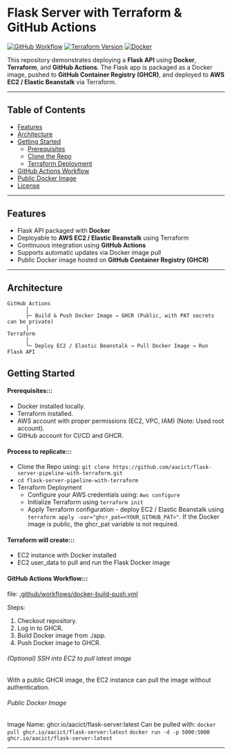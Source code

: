# Flask Server with Terraform & GitHub Actions

[![GitHub Workflow](https://img.shields.io/github/actions/workflow/status/aacict/flask-server-pipeline-with-terraform/docker-build-push.yml?branch=main)](https://github.com/aacict/flask-server-pipeline-with-terraform/actions)
[![Terraform Version](https://img.shields.io/badge/Terraform-1.12.2-blue)](https://www.terraform.io/)
[![Docker](https://img.shields.io/badge/Docker-28.2.2-blue?logo=docker)](https://www.docker.com/)

This repository demonstrates deploying a **Flask API** using **Docker**, **Terraform**, and **GitHub Actions**. The Flask app is packaged as a Docker image, pushed to **GitHub Container Registry (GHCR)**, and deployed to **AWS EC2 / Elastic Beanstalk** via Terraform.

---

## Table of Contents

- [Features](#features)
- [Architecture](#architecture)
- [Getting Started](#getting-started)
  - [Prerequisites](#prerequisites)
  - [Clone the Repo](#clone-the-repo)
  - [Terraform Deployment](#terraform-deployment)
- [GitHub Actions Workflow](#github-actions-workflow)
- [Public Docker Image](#public-docker-image)
- [License](#license)

---

## Features

- Flask API packaged with **Docker**
- Deployable to **AWS EC2 / Elastic Beanstalk** using Terraform
- Continuous integration using **GitHub Actions**
- Supports automatic updates via Docker image pull
- Public Docker image hosted on **GitHub Container Registry (GHCR)**

---

## Architecture

```
GitHub Actions
      │
      ├─ Build & Push Docker Image → GHCR (Public, with PAT secrets can be private)
      │
Terraform
      │
      └─ Deploy EC2 / Elastic Beanstalk → Pull Docker Image → Run Flask API
```

## Getting Started

#### Prerequisites:::

- Docker installed locally.
- Terraform installed.
- AWS account with proper permissions (EC2, VPC, IAM) (Note: Used root account).
- GitHub account for CI/CD and GHCR.

#### Process to replicate:::

- Clone the Repo using: `git clone https://github.com/aacict/flask-server-pipeline-with-terraform.git`
- `cd flask-server-pipeline-with-terraform`
- Terraform Deployment
  - Configure your AWS credentials using: `Aws configure`
  - Initialize Terraform using `terraform init`
  - Apply Terraform configuration - deploy EC2 / Elastic Beanstalk using `terraform apply -var="ghcr_pat=<YOUR_GITHUB_PAT>"`. If the Docker image is public, the ghcr_pat variable is not required.

#### Terraform will create:::

- EC2 instance with Docker installed
- EC2 user_data to pull and run the Flask Docker image

#### GitHub Actions Workflow:::

file: [.github/workflows/docker-build-push.yml](https://github.com/aacict/flask-server-pipeline-with-terraform/actions/runs/17007636174/workflow)

Steps:

1. Checkout repository.
2. Log in to GHCR.
3. Build Docker image from ./app.
4. Push Docker image to GHCR.

###### (Optional) SSH into EC2 to pull latest image

With a public GHCR image, the EC2 instance can pull the image without authentication.

###### Public Docker Image

Image Name: ghcr.io/aacict/flask-server:latest
Can be pulled with: `docker pull ghcr.io/aacict/flask-server:latest`
`docker run -d -p 5000:5000 ghcr.io/aacict/flask-server:latest`

- - -

